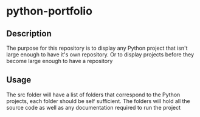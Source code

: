 # python-portfolio

## Description
The purpose for this repository is to display any Python project that isn't large enough to have it's own repository. Or to display projects before they become large enough to have a repository

## Usage
The src folder will have a list of folders that correspond to the Python projects, each folder should be self sufficient. The folders will hold all the source code as well as any documentation required to run the project
